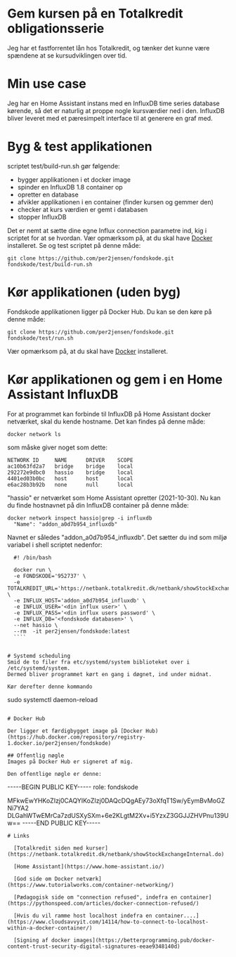 # Gem kursen på en Totalkredit obligationsserie

Jeg har et fastforrentet lån hos Totalkredit, og tænker det kunne være spændene at se kursudviklingen over tid.

# Min use case
Jeg har en Home Assistant instans med en InfluxDB time series database kørende, så det er naturlig at proppe nogle kursværdier ned i den.
InfluxDB bliver leveret med et pæresimpelt interface til at generere en graf med.

# Byg & test applikationen

scriptet test/build-run.sh gør følgende:

  - bygger applikationen i et docker image
  - spinder en InfluxDB 1.8 container op
  - opretter en database
  - afvikler applikationen i en container (finder kursen og gemmer den)
  - checker at kurs værdien er gemt i databasen
  - stopper InfluxDB

Det er nemt at sætte dine egne Influx connection parametre ind, kig i scriptet for at se hvordan.
Vær opmærksom på, at du skal have [Docker](https://www.docker.com/) installeret.
Se og test scriptet på denne måde:

````
git clone https://github.com/per2jensen/fondskode.git
fondskode/test/build-run.sh
````

# Kør applikationen (uden byg)

Fondskode applikationen ligger på Docker Hub. Du kan se den køre på denne måde:

````
git clone https://github.com/per2jensen/fondskode.git
fondskode/test/run.sh
````
Vær opmærksom på, at du skal have [Docker](https://www.docker.com/) installeret.

# Kør applikationen og gem i en Home Assistant InfluxDB

  For at programmet kan forbinde til InfluxDB på Home Assistant docker netværket, skal du kende hostname.
  Det kan findes på denne måde:
  ````
  docker network ls
  ````
  
  som måske giver noget som dette:
  ````
  NETWORK ID     NAME      DRIVER    SCOPE
  ac10b63fd2a7   bridge    bridge    local
  292272e9dbc0   hassio    bridge    local
  4401ed03b0bc   host      host      local
  e6ac28b3b92b   none      null      local
  ````


  "hassio" er netværket som Home Assistant opretter (2021-10-30). Nu kan du finde hostnavnet på din InfluxDB container på denne måde:
  ````
  docker network inspect hassio|grep -i influxdb
    "Name": "addon_a0d7b954_influxdb"
  ````

  Navnet er således "addon_a0d7b954_influxdb". Det sætter du ind som miljø variabel i shell scriptet nedenfor:
  ````
    #! /bin/bash

    docker run \
    -e FONDSKODE='952737' \
    -e TOTALKREDIT_URL='https://netbank.totalkredit.dk/netbank/showStockExchangeInternal.do' \
    -e INFLUX_HOST='addon_a0d7b954_influxdb' \
    -e INFLUX_USER='<din influx user>' \
    -e INFLUX_PASS='<din influx users password' \
    -e INFLUX_DB='<fondskode databasen>' \
    --net hassio \
    --rm  -it per2jensen/fondskode:latest
    ````


# Systemd scheduling
Smid de to filer fra etc/systemd/system biblioteket over i /etc/systemd/system.
Dermed bliver programmet kørt en gang i døgnet, ind under midnat.

Kør derefter denne kommando
````
sudo systemctl daemon-reload 
````

# Docker Hub

Der ligger et færdigbygget image på [Docker Hub)(https://hub.docker.com/repository/registry-1.docker.io/per2jensen/fondskode)

## Offentlig nøgle
Images på Docker Hub er signeret af mig.

Den offentlige nøgle er denne:
````
-----BEGIN PUBLIC KEY-----
role: fondskode

MFkwEwYHKoZIzj0CAQYIKoZIzj0DAQcDQgAEy73oXfqT1Sw/yEymBvMoGZNi7YA2
DLGahWTwEMrCa7zdUSXySXm+6e2KLgtM2Xv+i5YzxZ3GGJJZHVPnu139Uw==
-----END PUBLIC KEY-----
````
# Links

  [Totalkredit siden med kurser](https://netbank.totalkredit.dk/netbank/showStockExchangeInternal.do)
  
  [Home Assistant](https://www.home-assistant.io/)
  
  [God side om Docker netværk](https://www.tutorialworks.com/container-networking/)
  
  [Pædagogisk side om "connection refused", indefra en container](https://pythonspeed.com/articles/docker-connection-refused/)

  [Hvis du vil ramme host localhost indefra en container....](https://www.cloudsavvyit.com/14114/how-to-connect-to-localhost-within-a-docker-container/)

  [Signing af docker images](https://betterprogramming.pub/docker-content-trust-security-digital-signatures-eeae9348140d)